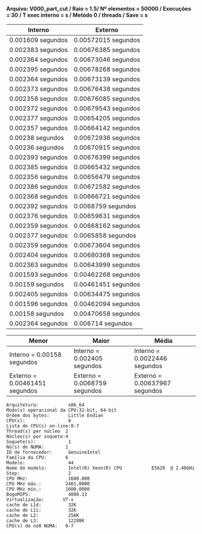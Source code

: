 **Arquivo: V000_part_cut / Raio = 1.5/ Nº elementos = 50000 / Execuções = 30 / T exec interno = s / Metódo 0 /  threads / Save = s**
 
| Interno | Externo |
|---------| ------- |
|0.001609 segundos |0.00572015 segundos |
|0.002383 segundos |0.00676385 segundos |
|0.002364 segundos |0.00673046 segundos |
|0.002395 segundos |0.00678268 segundos |
|0.002364 segundos |0.00673139 segundos |
|0.002373 segundos |0.00676438 segundos |
|0.002358 segundos |0.00676085 segundos |
|0.002372 segundos |0.00679543 segundos |
|0.002377 segundos |0.00654205 segundos |
|0.002357 segundos |0.00664142 segundos |
|0.00238 segundos |0.00672936 segundos |
|0.00236 segundos |0.00670915 segundos |
|0.002393 segundos |0.00676399 segundos |
|0.002385 segundos |0.00665432 segundos |
|0.002356 segundos |0.00656479 segundos |
|0.002386 segundos |0.00672582 segundos |
|0.002368 segundos |0.00666721 segundos |
|0.002392 segundos |0.0068759 segundos |
|0.002376 segundos |0.00659631 segundos |
|0.002359 segundos |0.00668162 segundos |
|0.002377 segundos |0.0065858 segundos |
|0.002359 segundos |0.00673604 segundos |
|0.002404 segundos |0.00680368 segundos |
|0.002363 segundos |0.00643999 segundos |
|0.001593 segundos |0.00462268 segundos |
|0.00159 segundos |0.00461451 segundos |
|0.002405 segundos |0.00634475 segundos |
|0.001596 segundos |0.00462094 segundos |
|0.00158 segundos |0.00470658 segundos |
|0.002364 segundos |0.006714 segundos |

|Menor|Maior|Média|
|------|------|------|
|Interno = 0.00158 segundos |Interno = 0.002405 segundos |Interno = 0.0022446 segundos |
|Externo = 0.00461451 segundos |Externo = 0.0068759 segundos |Externo = 0.00637967 segundos |
```<code>
Arquitetura:           x86_64
Modo(s) operacional da CPU:32-bit, 64-bit
Ordem dos bytes:       Little Endian
CPU(s):                8
Lista de CPU(s) on-line:0-7
Thread(s) per núcleo  2
Núcleo(s) por soquete:4
Soquete(s):            1
Nó(s) de NUMA:        1
ID de fornecedor:      GenuineIntel
Família da CPU:       6
Modelo:                44
Nome do modelo:        Intel(R) Xeon(R) CPU           E5620  @ 2.40GHz
Step:                  2
CPU MHz:               1600.000
CPU MHz máx.:         2401,0000
CPU MHz mín.:         1600,0000
BogoMIPS:              4800.13
Virtualização:       VT-x
cache de L1d:          32K
cache de L1i:          32K
cache de L2:           256K
cache de L3:           12288K
CPU(s) de nó0 NUMA:   0-7

